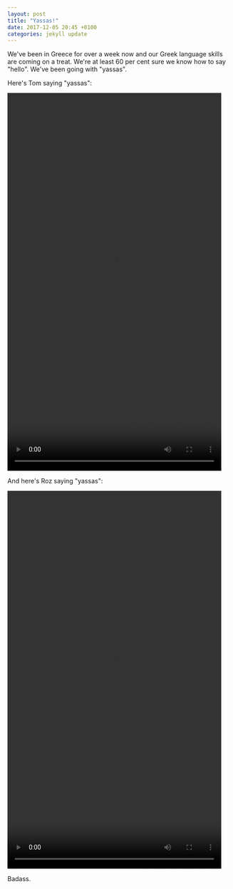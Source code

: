 ```yaml
---
layout: post
title: "Yassas!"
date: 2017-12-05 20:45 +0100
categories: jekyll update
---
```


We've been in Greece for over a week now and our Greek language skills are coming on a treat. We're at least 60 per cent sure we know how to say "hello". We've been going with "yassas".

Here's Tom saying "yassas":

<video src="https://github.com/tombye/trexit/raw/gh-pages/assets/images/tom-saying-yassas.mp4" controls height="848" width="480" preload="metadata"><a href="https://github.com/tombye/trexit/raw/gh-pages/assets/images/tom-saying-yassas.mp4">Download this video of Tom saying Yassas.</a></video>

And here's Roz saying "yassas":

<video src="https://github.com/tombye/trexit/raw/gh-pages/assets/images/roz-saying-yassas.mp4" controls height="848" width="480" preload="metadata"><a href="https://github.com/tombye/trexit/raw/gh-pages/assets/images/roz-saying-yassas.mp4">Download this video of Roz saying Yassas.</a></video>

Badass.
